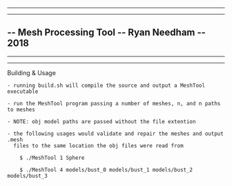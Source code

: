 --------------------------------------------------------
--------------------------------------------------------
--  Mesh Processing Tool
--  Ryan Needham
--  2018
--
--------------------------------------------------------
--------------------------------------------------------

Building & Usage

    - running build.sh will compile the source and output a MeshTool executable

    - run the MeshTool program passing a number of meshes, n, and n paths to meshes 

    - NOTE: obj model paths are passed without the file extention

    - the following usages would validate and repair the meshes and output .mesh
      files to the same location the obj files were read from

        $ ./MeshTool 1 Sphere

        $ ./MeshTool 4 models/bust_0 models/bust_1 models/bust_2 models/bust_3